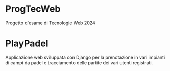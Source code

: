 # ProgTecWeb
Progetto d'esame di Tecnologie Web 2024
# PlayPadel
Applicazione web sviluppata con Django per la prenotazione 
in vari impianti di campi da padel e tracciamento delle partite
dei vari utenti registrati.
